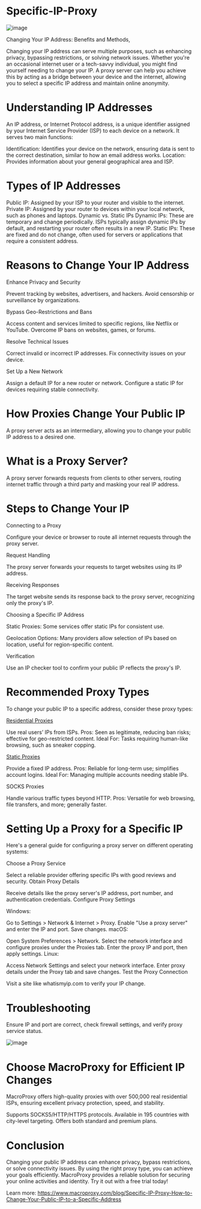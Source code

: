 # Specific-IP-Proxy
![image](https://github.com/user-attachments/assets/93c0aacd-42ef-458a-b732-dd90fac07370)

Changing Your IP Address: Benefits and Methods,

Changing your IP address can serve multiple purposes, such as enhancing privacy, bypassing restrictions, or solving network issues. Whether you're an occasional internet user or a tech-savvy individual, you might find yourself needing to change your IP. A proxy server can help you achieve this by acting as a bridge between your device and the internet, allowing you to select a specific IP address and maintain online anonymity.

# Understanding IP Addresses
An IP address, or Internet Protocol address, is a unique identifier assigned by your Internet Service Provider (ISP) to each device on a network. It serves two main functions:

Identification: Identifies your device on the network, ensuring data is sent to the correct destination, similar to how an email address works.
Location: Provides information about your general geographical area and ISP.

# Types of IP Addresses
Public IP: Assigned by your ISP to your router and visible to the internet.
Private IP: Assigned by your router to devices within your local network, such as phones and laptops.
Dynamic vs. Static IPs
Dynamic IPs: These are temporary and change periodically. ISPs typically assign dynamic IPs by default, and restarting your router often results in a new IP.
Static IPs: These are fixed and do not change, often used for servers or applications that require a consistent address.

# Reasons to Change Your IP Address
Enhance Privacy and Security

Prevent tracking by websites, advertisers, and hackers.
Avoid censorship or surveillance by organizations.

Bypass Geo-Restrictions and Bans

Access content and services limited to specific regions, like Netflix or YouTube.
Overcome IP bans on websites, games, or forums.

Resolve Technical Issues

Correct invalid or incorrect IP addresses.
Fix connectivity issues on your device.

Set Up a New Network

Assign a default IP for a new router or network.
Configure a static IP for devices requiring stable connectivity.

# How Proxies Change Your Public IP
A proxy server acts as an intermediary, allowing you to change your public IP address to a desired one.

# What is a Proxy Server?
A proxy server forwards requests from clients to other servers, routing internet traffic through a third party and masking your real IP address.

# Steps to Change Your IP
Connecting to a Proxy

Configure your device or browser to route all internet requests through the proxy server.

Request Handling

The proxy server forwards your requests to target websites using its IP address.

Receiving Responses

The target website sends its response back to the proxy server, recognizing only the proxy's IP.

Choosing a Specific IP Address

Static Proxies: Some services offer static IPs for consistent use.

Geolocation Options: Many providers allow selection of IPs based on location, useful for region-specific content.

Verification

Use an IP checker tool to confirm your public IP reflects the proxy's IP.

# Recommended Proxy Types
To change your public IP to a specific address, consider these proxy types:

[Residential Proxies](https://www.macroproxy.com/pricing?mealType=1)

Use real users’ IPs from ISPs.
Pros: Seen as legitimate, reducing ban risks; effective for geo-restricted content.
Ideal For: Tasks requiring human-like browsing, such as sneaker copping.

[Static Proxies](https://www.macroproxy.com/pricing?mealType=2)

Provide a fixed IP address.
Pros: Reliable for long-term use; simplifies account logins.
Ideal For: Managing multiple accounts needing stable IPs.

SOCKS Proxies

Handle various traffic types beyond HTTP.
Pros: Versatile for web browsing, file transfers, and more; generally faster.

# Setting Up a Proxy for a Specific IP
Here's a general guide for configuring a proxy server on different operating systems:

Choose a Proxy Service

Select a reliable provider offering specific IPs with good reviews and security.
Obtain Proxy Details

Receive details like the proxy server's IP address, port number, and authentication credentials.
Configure Proxy Settings

Windows:

Go to Settings > Network & Internet > Proxy.
Enable "Use a proxy server" and enter the IP and port.
Save changes.
macOS:

Open System Preferences > Network.
Select the network interface and configure proxies under the Proxies tab.
Enter the proxy IP and port, then apply settings.
Linux:

Access Network Settings and select your network interface.
Enter proxy details under the Proxy tab and save changes.
Test the Proxy Connection

Visit a site like whatismyip.com to verify your IP change.
# Troubleshooting

Ensure IP and port are correct, check firewall settings, and verify proxy service status.

![image](https://github.com/user-attachments/assets/8a0f9302-e55c-45ba-8e8d-cfde67559715)

# Choose MacroProxy for Efficient IP Changes
MacroProxy offers high-quality proxies with over 500,000 real residential ISPs, ensuring excellent privacy protection, speed, and stability.

Supports SOCKS5/HTTP/HTTPS protocols.
Available in 195 countries with city-level targeting.
Offers both standard and premium plans.

# Conclusion
Changing your public IP address can enhance privacy, bypass restrictions, or solve connectivity issues. By using the right proxy type, you can achieve your goals efficiently. MacroProxy provides a reliable solution for securing your online activities and identity. Try it out with a free trial today!

Learn more: https://www.macroproxy.com/blog/Specific-IP-Proxy-How-to-Change-Your-Public-IP-to-a-Specific-Address
